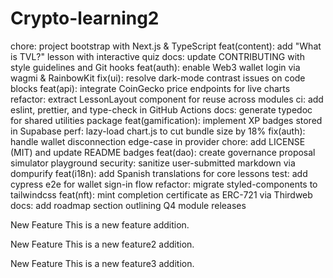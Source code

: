 # Crypto-learning2
chore: project bootstrap with Next.js & TypeScript
feat(content): add "What is TVL?" lesson with interactive quiz
docs: update CONTRIBUTING with style guidelines and Git hooks
feat(auth): enable Web3 wallet login via wagmi & RainbowKit
fix(ui): resolve dark-mode contrast issues on code blocks
feat(api): integrate CoinGecko price endpoints for live charts
refactor: extract LessonLayout component for reuse across modules
ci: add eslint, prettier, and type-check in GitHub Actions
docs: generate typedoc for shared utilities package
feat(gamification): implement XP badges stored in Supabase
perf: lazy-load chart.js to cut bundle size by 18%
fix(auth): handle wallet disconnection edge-case in provider
chore: add LICENSE (MIT) and update README badges
feat(dao): create governance proposal simulator playground
security: sanitize user-submitted markdown via dompurify
feat(i18n): add Spanish translations for core lessons
test: add cypress e2e for wallet sign-in flow
refactor: migrate styled-components to tailwindcss
feat(nft): mint completion certificate as ERC-721 via Thirdweb
docs: add roadmap section outlining Q4 module releases

New Feature
This is a new feature addition.

New Feature
This is a new feature2 addition.

New Feature
This is a new feature3 addition.
